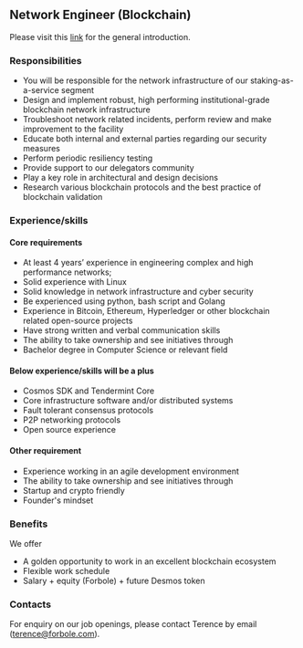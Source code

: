 ## Network Engineer (Blockchain)

Please visit this [link](../master/README.md) for the general introduction.

### Responsibilities

- You will be responsible for the network infrastructure of our staking-as-a-service segment
- Design and implement robust, high performing institutional-grade blockchain network infrastructure
- Troubleshoot network related incidents, perform review and make improvement to the facility
- Educate both internal and external parties regarding our security measures
- Perform periodic resiliency testing
- Provide support to our delegators community
- Play a key role in architectural and design decisions
- Research various blockchain protocols and the best practice of blockchain validation

### Experience/skills

#### Core requirements

- At least 4 years’ experience in engineering complex and high performance networks;
- Solid experience with Linux
- Solid knowledge in network infrastructure and cyber security
- Be experienced using python, bash script and Golang
- Experience in Bitcoin, Ethereum, Hyperledger or other blockchain related open-source projects
- Have strong written and verbal communication skills
- The ability to take ownership and see initiatives through
- Bachelor degree in Computer Science or relevant field

#### Below experience/skills will be a plus

- Cosmos SDK and Tendermint Core
- Core infrastructure software and/or distributed systems
- Fault tolerant consensus protocols
- P2P networking protocols
- Open source experience

#### Other requirement
- Experience working in an agile development environment
- The ability to take ownership and see initiatives through
- Startup and crypto friendly
- Founder's mindset

### Benefits

We offer
- A golden opportunity to work in an excellent blockchain ecosystem
- Flexible work schedule
- Salary + equity (Forbole) + future Desmos token

### Contacts
For enquiry on our job openings, please contact Terence by email (terence@forbole.com).
